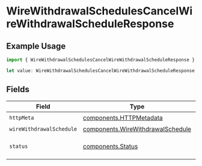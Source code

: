 # WireWithdrawalSchedulesCancelWireWithdrawalScheduleResponse

## Example Usage

```typescript
import { WireWithdrawalSchedulesCancelWireWithdrawalScheduleResponse } from "@apexfintechsolutions/ascend-sdk/models/operations";

let value: WireWithdrawalSchedulesCancelWireWithdrawalScheduleResponse = {};
```

## Fields

| Field                                                                                  | Type                                                                                   | Required                                                                               | Description                                                                            |
| -------------------------------------------------------------------------------------- | -------------------------------------------------------------------------------------- | -------------------------------------------------------------------------------------- | -------------------------------------------------------------------------------------- |
| `httpMeta`                                                                             | [components.HTTPMetadata](../../models/components/httpmetadata.md)                     | :heavy_check_mark:                                                                     | N/A                                                                                    |
| `wireWithdrawalSchedule`                                                               | [components.WireWithdrawalSchedule](../../models/components/wirewithdrawalschedule.md) | :heavy_minus_sign:                                                                     | OK                                                                                     |
| `status`                                                                               | [components.Status](../../models/components/status.md)                                 | :heavy_minus_sign:                                                                     | INVALID_ARGUMENT: The request has an invalid argument.                                 |